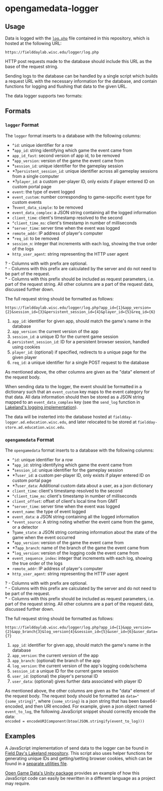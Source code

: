 # opengamedata-logger

<a name="usage"/>

## Usage

Data is logged with the [`log.php`](https://github.com/opengamedata/opengamedata-logger/blob/master/log.php) file contained in this repository, which is hosted at the following URL:

`https://fielddaylab.wisc.edu/logger/log.php`

HTTP post requests made to the database should include this URL as the base of the request string.

Sending logs to the database can be handled by a single script which builds a request URL with the necessary information for the database, and contain functions for logging and flushing that data to the given URL.

The data logger supports two formats:

## Formats

### `logger` Format

The `logger` format inserts to a database with the following columns:

- ^`id`: unique identifier for a row
- *`app_id`: string identifying which game the event came from
- `app_id_fast`: second version of app id, to be removed
- *`app_version`: version of the game the event came from
- *`session_id`: unique identifier for the gameplay session
- *?`persistent_session_id`: unique identifier across all gameplay sessions from a single computer
- *?`player_id`: a custom per-player ID, only exists if player entered ID on custom portal page
- `event`: the type of event logged
- `event_custom`: number corresponding to game-sepcific event type for custom events
- ?`event_data_simple`: to be removed
- `event_data_complex`: a JSON string containing all the logged information
- `client_time`: client's timestamp resolved to the second
- ^`client_time_ms`: client's timestamp in number of milliseconds
- ^`server_time`: server time when the event was logged
- `remote_addr`: IP address of player's computer
- *`req_id`: to be removed
- `session_n`: integer that increments with each log, showing the true order of the logs
- `http_user_agent`: string representing the HTTP user agent

? - Columns with with prefix are optional.  
^ - Columns with this prefix are calculated by the server and do not need to be part of the request.  
\* - Columns with this prefix should be included as request parameters, i.e. part of the request string.
All other columns are a part of the request data, discussed further down.  

The full request string should be formatted as follows:

`https://fielddaylab.wisc.edu/logger/log.php?app_id={1}&app_version={2}&session_id={3}&persistent_session_id={4}&player_id={5}&req_id={6}`

1. `app_id`: identifier for given app, should match the game's name in the database
2. `app_version`: the current version of the app
3. `session_id`: a unique ID for the current game session
4. `persistent_session_id`: ID for a persistent browser session, handled using cookies
5. `player_id`: (optional) if specified, redirects to a unique page for the given player
6. `req_id`: a unique identifier for a single POST request to the database

<!-- In [previous implementations](#examples), string is built within the logging object's constructor. A logging function should then take in a properly formatted dictionary, add keys for session number and client time, and add the dictionary to an accrued list of data. A flush function can then be called, which sends an HTTP request to the specified URL, and flushes logs stored into the accrued list to the database in that POST request. -->

As mentioned above, the other columns are given as the "data" element of the request body.

When sending data to the logger, the event should be formatted in a dictionary such that an `event_custom` key maps to the event category for that data. All data information should then be stored as a JSON string mapped to an `event_data_complex` key (see the `send_log` function in [Lakeland's logging implementation](https://github.com/fielddaylab/lakeland/blob/master/src/logging.js#L725)).

The data will be insterted into the database hosted at `fieldday-logger.ad.education.wisc.edu`, and later relocated to be stored at `fieldday-store.ad.education.wisc.edu`.
### `opengamedata` Format

The `opengamedata` format inserts to a database with the following columns:

- ^`id`: unique identifier for a row
- *`app_id`: string identifying which game the event came from
- *`session_id`: unique identifier for the gameplay session
- *?`user_id`: a custom per-player ID, only exists if player entered ID on custom portal page
- *?`user_data`: Additional custom data about a user, as a json dictionary
- `client_time`: client's timestamp resolved to the second
- ^`client_time_ms`: client's timestamp in number of milliseconds
- `client_offset`: offset of client's local time from GMT
- ^`server_time`: server time when the event was logged
- `event_name`: the type of event logged
- `event_data`: a JSON string containing all the logged information
- ^`event_source`: A string noting whether the event came from the game, or a detector
- ?`game_state`: a JSON string containing information about the state of the game when the event occurred
- *`app_version`: version of the game the event came from
- *?`app_branch`: name of the branch of the game the event came from
- *`log_version`: version of the logging code the event came from
- `event_sequence_index`: integer that increments with each log, showing the true order of the logs
- `remote_addr`: IP address of player's computer
- `http_user_agent`: string representing the HTTP user agent

? - Columns with with prefix are optional.  
^ - Columns with this prefix are calculated by the server and do not need to be part of the request.  
\* - Columns with this prefix should be included as request parameters, i.e. part of the request string.
All other columns are a part of the request data, discussed further down.  

The full request string should be formatted as follows:

`https://fielddaylab.wisc.edu/logger/log.php?app_id={1}&app_version={2}&app_branch{3}&log_version{4}&session_id={5}&user_id={6}&user_data={7}`

1. `app_id`: identifier for given app, should match the game's name in the database
2. `app_version`: the current version of the app
3. `app_branch`: (optional) the branch of the app
4. `log_version`: the current version of the app's logging code/schema
5. `session_id`: a unique ID for the current game session
6. `user_id`: (optional) the player's personal ID
7. `user_data`: (optional) gives further data associated with player ID

As mentioned above, the other columns are given as the "data" element of the request body.
The request body should be formatted as `data="{some_string}"`, where `{some_string}` is a json string that has been base64-encoded, and then URI encoded.
For example, given a json object named `event_to_log`, the following JavaScript snippet should correctly encode the data:  
`encoded = encodeURIComponent(btoa(JSON.stringify(event_to_log)))`

<a name="examples"/>

## Examples

A JavaScript implementation of send data to the logger can be found in [Field Day's Lakeland repository](https://github.com/fielddaylab/lakeland/blob/master/src/simplelog.js). This script also uses helper functions for generating unique IDs and getting/setting browser cookies, which can be found in a [separate utilities file](https://github.com/fielddaylab/lakeland/blob/master/src/utils.js#L2087).

[Open Game Data's Unity package](https://github.com/opengamedata/opengamedata-unity/blob/main/Assets/FieldDay/SimpleLog.cs) provides an example of how this JavaScript code can easily be rewritten in a different language as a project may require.
